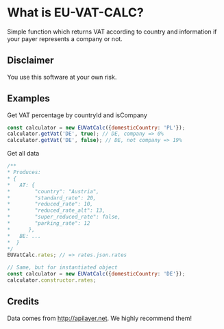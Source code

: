 # What is EU-VAT-CALC?
Simple function which returns VAT according to country and information if your payer represents a company or not.

## Disclaimer
You use this software at your own risk.

## Examples
Get VAT percentage by countryId and isCompany
```javascript
const calculator = new EUVatCalc({domesticCountry: 'PL'});
calculator.getVat('DE', true); // DE, company => 0%
calculator.getVat('DE', false); // DE, not company => 19%
```
Get all data
```javascript
/**
* Produces:
* {
*   AT: {
*        "country": "Austria",
*        "standard_rate": 20,
*        "reduced_rate": 10,
*        "reduced_rate_alt": 13,
*        "super_reduced_rate": false,
*        "parking_rate": 12
*      },
*   BE: ...
*  }
*/
EUVatCalc.rates; // => rates.json.rates

// Same, but for instantiated object
const calculator = new EUVatCalc({domesticCountry: 'DE'});
calculator.constructor.rates;
```
## Credits
Data comes from http://apilayer.net. We highly recommend them!

